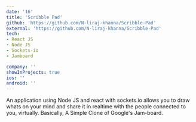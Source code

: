```yaml
---
date: '16'
title: 'Scribble Pad'
github: 'https://github.com/N-liraj-khanna/Scribble-Pad'
external: 'https://github.com/N-liraj-khanna/Scribble-Pad'
tech:
- React JS
- Node JS
- Sockets-io
- Jamboard 

company: ''
showInProjects: true
ios: ''
android: ''
---
```

 An application using Node JS and react with sockets.io allows you to draw whats on your mind and share it in realtime with the people connected to you, virtually. Basically, A Simple Clone of Google's Jam-board. 